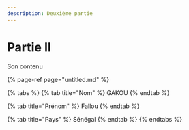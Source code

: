 ```yaml
---
description: Deuxième partie
---
```


# Partie II

Son contenu

{% page-ref page="untitled.md" %}

{% tabs %}
{% tab title="Nom" %}
GAKOU
{% endtab %}

{% tab title="Prénom" %}
Fallou
{% endtab %}

{% tab title="Pays" %}
Sénégal
{% endtab %}
{% endtabs %}

